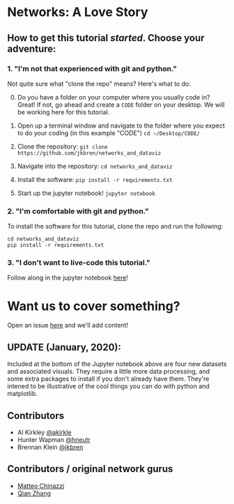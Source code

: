 # Networks: A Love Story

## How to get this tutorial _started_. Choose your adventure:

### 1. "I'm not that experienced with git and python."

Not quite sure what "clone the repo" means? Here's what to do:

0. Do you have a folder on your computer where you usually code in? Great! If not, go ahead and create a `CODE` folder on your desktop. We will be working here for this tutorial.

1. Open up a terminal window and navigate to the folder where you expect to do your coding (in this example "CODE") `cd ~/Desktop/CODE/`

2. Clone the repository: `git clone https://github.com/jkbren/networks_and_dataviz`

3. Navigate into the repository: `cd networks_and_dataviz`

4. Install the software: `pip install -r requirements.txt`

4. Start up the jupyter notebook! `jupyter notebook`

### 2. "I'm comfortable with git and python."

To install the software for this tutorial, clone the repo and run the following:

```
cd networks_and_dataviz
pip install -r requirements.txt
```

### 3. "I don't want to live-code this tutorial."

Follow along in the jupyter notebook [here](https://nbviewer.jupyter.org/github/jkbren/networks_and_dataviz/blob/master/network-tutorial.ipynb?flush_cache=true)!

# Want us to cover something?

Open an issue [here](https://github.com/jkbren/networks_and_dataviz/issues) and we'll add content!

## UPDATE (January, 2020):
Included at the bottom of the Jupyter notebook above are four new datasets and associated visuals. They require a little more data processing, and some extra packages to install if you don't already have them. They're intened to be illustrative of the cool things you can do with python and matplotlib.

## Contributors

- Al Kirkley [@akirkle](https://github.com/akirkle)
- Hunter Wapman [@hneutr](https://github.com/hneutr)
- Brennan Klein [@jkbren](https://github.com/jkbren)

## Contributors / original network gurus 

- [Matteo Chinazzi](https://github.com/mattk7)
- [Qian Zhang](https://www.zhangqianrach.org/)
